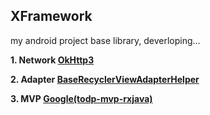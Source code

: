 ## XFramework
my android project base library, deverloping...

**1. Network [OkHttp3]()**

**2. Adapter [BaseRecyclerViewAdapterHelper](https://github.com/CymChad/BaseRecyclerViewAdapterHelper)**

**3. MVP [Google(todp-mvp-rxjava)](https://github.com/googlesamples/android-architecture/tree/todo-mvp-rxjava/todoapp)**

